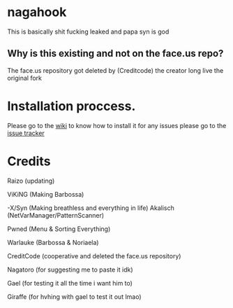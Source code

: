 # nagahook
This is basically shit fucking leaked and papa syn is god

## Why is this existing and not on the face.us repo?
The face.us repository got deleted by (Creditcode) the creator long live the original fork
# Installation proccess.

Please go to the [wiki](https://github.com/iraizo/breathless-fork/wiki) to know how to install it for any issues please go to the [issue tracker](https://github.com/iraizo/breathless-fork/issues)


# Credits

Raizo (updating)

ViKiNG (Making Barbossa)

-X/Syn (Making breathless and everything in life)
Akalisch (NetVarManager/PatternScanner)

Pwned (Menu & Sorting Everything)

Warlauke (Barbossa & Noriaela)

CreditCode (cooperative and deleted the face.us repository) 

Nagatoro (for suggesting me to paste it idk)

Gael (for testing it all the time i want him to)

Giraffe (for hvhing with gael to test it out lmao)

